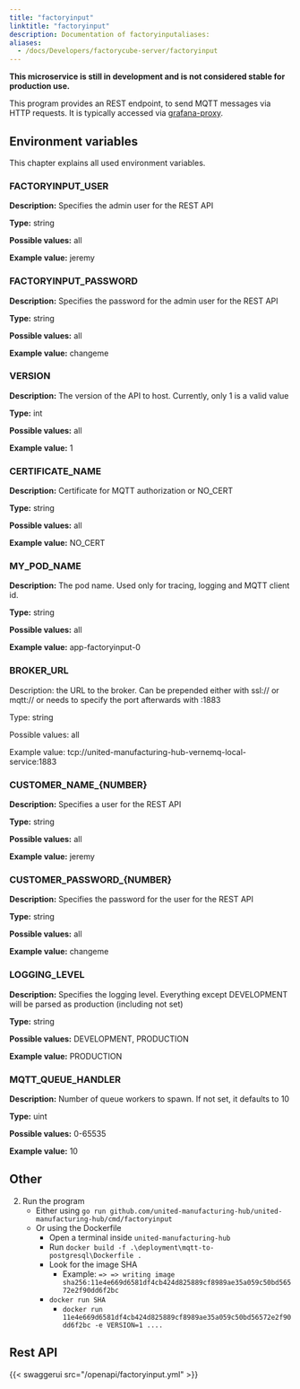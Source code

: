 ```yaml
---
title: "factoryinput"
linktitle: "factoryinput"
description: Documentation of factoryinputaliases:
aliases:
  - /docs/Developers/factorycube-server/factoryinput
---
```


**This microservice is still in development and is not considered stable for production use.**

This program provides an REST endpoint, to send MQTT messages via HTTP requests. It is typically accessed via [grafana-proxy](../grafana-proxy).

## Environment variables

This chapter explains all used environment variables.

### FACTORYINPUT_USER

**Description:** Specifies the admin user for the REST API 

**Type:** string

**Possible values:** all

**Example value:**  jeremy

### FACTORYINPUT_PASSWORD

**Description:** Specifies the password for the admin user for the REST API 

**Type:** string

**Possible values:** all

**Example value:**  changeme

### VERSION

**Description:** The version of the API to host. Currently, only 1 is a valid value

**Type:** int

**Possible values:** all

**Example value:**  1

### CERTIFICATE_NAME

**Description:** Certificate for MQTT authorization or NO_CERT

**Type:** string

**Possible values:** all

**Example value:** NO_CERT 

### MY_POD_NAME

**Description:** The pod name. Used only for tracing, logging and  MQTT client id. 

**Type:** string

**Possible values:** all 

**Example value:** app-factoryinput-0 

### BROKER_URL 

Description: the URL to the broker. Can be prepended either with ssl:// or mqtt:// or needs to specify the port afterwards with :1883 

Type: string

Possible values: all

Example value: tcp://united-manufacturing-hub-vernemq-local-service:1883

### CUSTOMER_NAME_{NUMBER}

**Description:** Specifies a user for the REST API 

**Type:** string

**Possible values:** all

**Example value:**  jeremy

### CUSTOMER_PASSWORD_{NUMBER}

**Description:** Specifies the password for the user for the REST API 

**Type:** string

**Possible values:** all

**Example value:**  changeme

### LOGGING_LEVEL

**Description:** Specifies the logging level. Everything except DEVELOPMENT will be parsed as production (including not set)

**Type:** string

**Possible values:** DEVELOPMENT, PRODUCTION

**Example value:**  PRODUCTION


### MQTT_QUEUE_HANDLER

**Description:** Number of queue workers to spawn. If not set, it defaults to 10

**Type:** uint

**Possible values:** 0-65535

**Example value:**  10

## Other

2) Run the program
   - Either using `go run github.com/united-manufacturing-hub/united-manufacturing-hub/cmd/factoryinput`
   - Or using the Dockerfile
      - Open a terminal inside `united-manufacturing-hub`
      - Run `docker build -f .\deployment\mqtt-to-postgresql\Dockerfile .`
      - Look for the image SHA 
        - Example: `=> => writing image sha256:11e4e669d6581df4cb424d825889cf8989ae35a059c50bd56572e2f90dd6f2bc`
      - `docker run SHA`
        - `docker run 11e4e669d6581df4cb424d825889cf8989ae35a059c50bd56572e2f90dd6f2bc -e VERSION=1 ....`



## Rest API 
{{< swaggerui src="/openapi/factoryinput.yml" >}}
